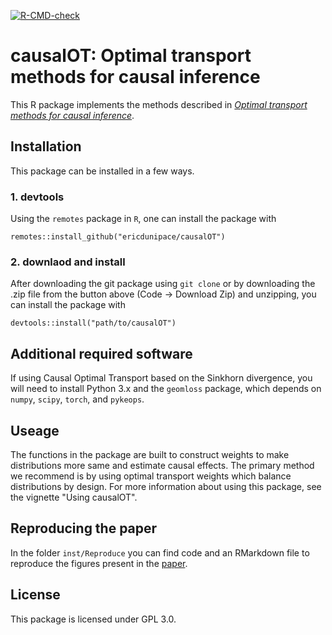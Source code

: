 <!-- badges: start -->
[![R-CMD-check](https://github.com/ericdunipace/causalOT/actions/workflows/check-standard.yaml/badge.svg)](https://github.com/ericdunipace/causalOT/actions/workflows/check-standard.yaml)
<!-- badges: end -->

# causalOT: Optimal transport methods for causal inference

This R package implements the methods described in [*Optimal transport methods for causal inference*](http://arxiv.org/abs/2109.01991).

## Installation
This package can be installed in a few ways.

### 1. devtools
Using the `remotes` package in `R`, one can install the package with 
```
remotes::install_github("ericdunipace/causalOT")
```

### 2. downlaod and install
After downloading the git package using `git clone` or by downloading the .zip file from the button above (Code -> Download Zip) and unzipping, you can install the package with
```
devtools::install("path/to/causalOT")
```

## Additional required software
If using Causal Optimal Transport based on the Sinkhorn divergence, you will need to install Python 3.x and the `geomloss` package, which depends on `numpy`, `scipy`, `torch`, and `pykeops`.

## Useage
The functions in the package are built to construct weights to make distributions more same and estimate causal effects. The primary method we recommend is by using optimal transport weights which balance distributions by design. For more information about using this package, see the vignette "Using causalOT".

## Reproducing the paper
In the folder `inst/Reproduce` you can find code and an RMarkdown file to reproduce the figures present in the [paper](http://arxiv.org/abs/2109.01991).

## License
This package is licensed under GPL 3.0.

